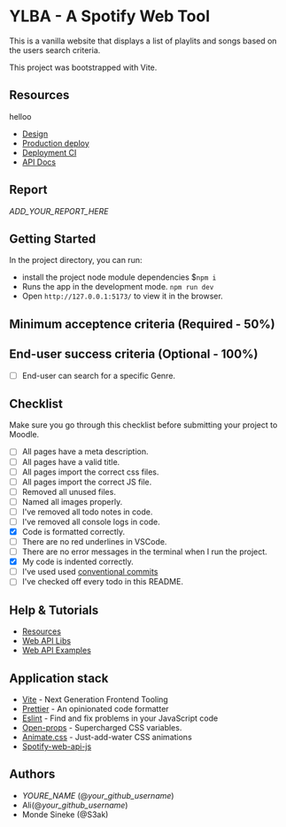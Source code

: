 # YLBA - A Spotify Web Tool

This is a vanilla website that displays a list of playlits and songs based on the users search criteria.

This project was bootstrapped with Vite.

## Resources

helloo

- [Design](_LINK_TO_FIGMA_)
- [Production deploy](_LINK_TO_WEBSITE_)
- [Deployment CI](_LINK_TO_NETLIFY_VERCEL_DASHBOARD_)
- [API Docs](https://developer.spotify.com/documentation/web-api/reference/#/operations/search)

## Report

_ADD_YOUR_REPORT_HERE_

## Getting Started

In the project directory, you can run:

- install the project node module dependencies $`npm i`
- Runs the app in the development mode. `npm run dev`
- Open `http://127.0.0.1:5173/` to view it in the browser.

## Minimum acceptence criteria (Required - 50%)

## End-user success criteria (Optional - 100%)

- [ ] End-user can search for a specific Genre.

## Checklist

Make sure you go through this checklist before submitting your project to Moodle.

- [ ] All pages have a meta description.
- [ ] All pages have a valid title.
- [ ] All pages import the correct css files.
- [ ] All pages import the correct JS file.
- [ ] Removed all unused files.
- [ ] Named all images properly.
- [ ] I've removed all todo notes in code.
- [ ] I've removed all console logs in code.
- [x] Code is formatted correctly.
- [ ] There are no red underlines in VSCode.
- [ ] There are no error messages in the terminal when I run the project.
- [x] My code is indented correctly.
- [ ] I've used used [conventional commits](https://www.conventionalcommits.org/en/v1.0.0/)
- [ ] I've checked off every todo in this README.

## Help & Tutorials

- [Resources](https://developer.spotify.com/documentation/web-api/reference/#/operations/search)
- [Web API Libs](https://developer.spotify.com/documentation/web-api/libraries/)
- [Web API Examples](https://github.com/spotify/web-api-examples/tree/master/authentication)

## Application stack

- [Vite](https://vitejs.dev/) - Next Generation Frontend Tooling
- [Prettier](https://prettier.io/) - An opinionated code formatter
- [Eslint](https://eslint.org/) - Find and fix problems in your JavaScript code
- [Open-props](https://open-props.style/) - Supercharged
  CSS variables.
- [Animate.css](https://animate.style/) - Just-add-water CSS animations
- [Spotify-web-api-js](https://www.npmjs.com/package/spotify-web-api-js)

## Authors

- _YOURE_NAME_ (@_your_github_username_)
- Ali(@_your_github_username_)
- Monde Sineke (@S3ak)
